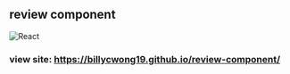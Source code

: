 ## review component

![React](https://img.shields.io/badge/react-%2320232a.svg?style=for-the-badge&logo=react&logoColor=%2361DAFB)

### view site: https://billycwong19.github.io/review-component/